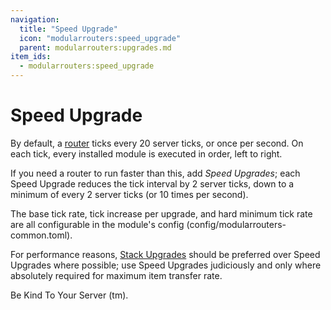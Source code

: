 ```yaml
---
navigation:
  title: "Speed Upgrade"
  icon: "modularrouters:speed_upgrade"
  parent: modularrouters:upgrades.md
item_ids:
  - modularrouters:speed_upgrade
---
```


# Speed Upgrade

By default, a [router](../router/modular_router.md) ticks every 20 server ticks, or once per second. On each tick, every installed module is executed in order, left to right.

If you need a router to run faster than this, add *Speed Upgrades*; each Speed Upgrade reduces the tick interval by 2 server ticks, down to a minimum of every 2 server ticks (or 10 times per second).

The base tick rate, tick increase per upgrade, and hard minimum tick rate are all configurable in the module's config (config/modularrouters-common.toml).

For performance reasons, [Stack Upgrades](./stack.md) should be preferred over Speed Upgrades where possible; use Speed Upgrades judiciously and only where absolutely required for maximum item transfer rate.

Be Kind To Your Server (tm).



<Recipe id="modularrouters:speed_upgrade" />

